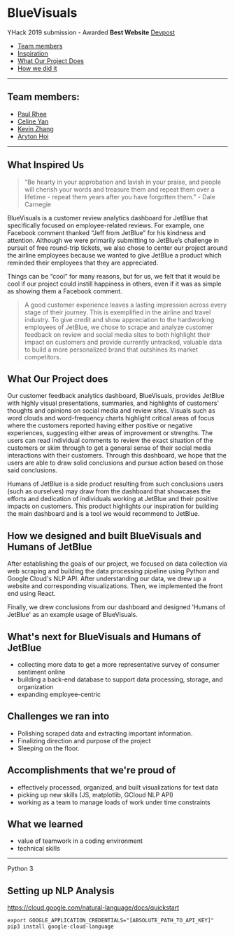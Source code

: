 # BlueVisuals

YHack 2019 submission - Awarded **Best Website**
[Devpost](https://devpost.com/software/humans-of-jetblue)

- [Team members](#team-members)
- [Inspiration](#what-inspired-us)
- [What Our Project Does](#what-our-project-does)
- [How we did it](#how-we-designed-and-built-BlueVisuals-and-Humans-of-JetBlue)


---

## Team members:

- [Paul Rhee](https://github.com/paulrhee)
- [Celine Yan](https://celineyan.me)
- [Kevin Zhang](https://github.com/fdwraith)
- [Aryton Hoi](https://github.com/arytonhoi)

---

## What Inspired Us

> “Be hearty in your approbation and lavish in your praise, and people will cherish your words and treasure them and repeat them over a lifetime - repeat them years after you have forgotten them.” - Dale Carnegie

BlueVisuals is a customer review analytics dashboard for JetBlue that specifically focused on employee-related reviews. For example, one Facebook comment thanked “Jeff from JetBlue” for his kindness and attention. Although we were primarily submitting to JetBlue’s challenge in pursuit of free round-trip tickets, we also chose to center our project around the airline employees because we wanted to give JetBlue a product which reminded their employees that they are appreciated. 

Things can be “cool” for many reasons, but for us, we felt that it would be cool if our project could instill happiness in others, even if it was as simple as showing them a Facebook comment.

> A good customer experience leaves a lasting impression across every stage of their journey. This is exemplified in the airline and  travel industry. To give credit and show appreciation to the hardworking employees of JetBlue, we chose to scrape and analyze customer feedback on review and social media sites to both highlight their impact on customers and provide currently untracked, valuable data to build a more personalized brand that outshines its market competitors.

## What Our Project does

Our customer feedback analytics dashboard, BlueVisuals, provides JetBlue with highly visual presentations, summaries, and highlights of customers' thoughts and opinions on social media and review sites. Visuals such as word clouds and word-frequency charts highlight critical areas of focus where the customers reported having either positive or negative experiences, suggesting either areas of improvement or strengths. The users can read individual comments to review the exact situation of the customers or skim through to get a general sense of their social media interactions with their customers. Through this dashboard, we hope that the users are able to draw solid conclusions and pursue action based on those said conclusions.

Humans of JetBlue is a side product resulting from such conclusions users (such as ourselves) may draw from the dashboard that showcases the efforts and dedication of individuals working at JetBlue and their positive impacts on customers. This product highlights our inspiration for building the main dashboard and is a tool we would recommend to JetBlue. 

## How we designed and built BlueVisuals and Humans of JetBlue

After establishing the goals of our project, we focused on data collection via web scraping and building the data processing pipeline using Python and Google Cloud's NLP API. After understanding our data, we drew up a website and corresponding visualizations. Then, we implemented the front end using React.

Finally, we drew conclusions from our dashboard and designed 'Humans of JetBlue' as an example usage of BlueVisuals.

## What's next for BlueVisuals and Humans of JetBlue

- collecting more data to get a more representative survey of consumer sentiment online
- building a back-end database to support data processing, storage, and organization
- expanding employee-centric 

## Challenges we ran into

- Polishing scraped data and extracting important information.
- Finalizing direction and purpose of the project
- Sleeping on the floor.

## Accomplishments that we're proud of

- effectively processed, organized, and built visualizations for text data
- picking up new skills (JS, matplotlib, GCloud NLP API)
- working as a team to manage loads of work under time constraints

## What we learned

- value of teamwork in a coding environment
- technical skills

---

Python 3

## Setting up NLP Analysis

https://cloud.google.com/natural-language/docs/quickstart

```
export GOOGLE_APPLICATION_CREDENTIALS="[ABSOLUTE_PATH_TO_API_KEY]"
pip3 install google-cloud-language
```
